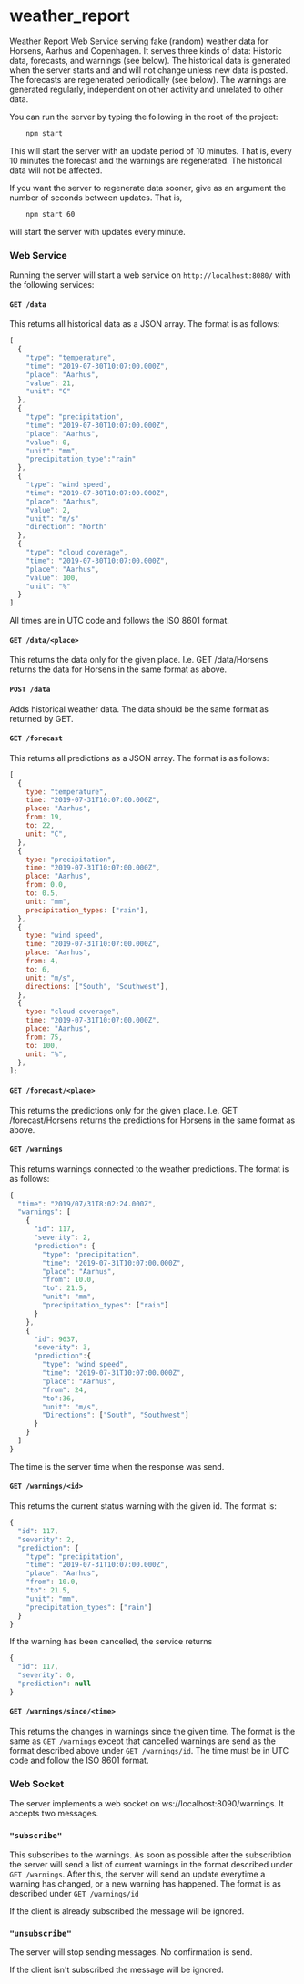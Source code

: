 # weather_report

Weather Report Web Service serving fake (random) weather data for Horsens, Aarhus and Copenhagen. It serves three kinds of data: Historic data, forecasts, and warnings (see below). The historical data is generated when the server starts and and will not change unless new data is posted. The forecasts are regenerated periodically (see below). The warnings are generated regularly, independent on other activity and unrelated to other data.

You can run the server by typing the following in the root of the project:

```sh
	npm start
```

This will start the server with an update period of 10 minutes. That is, every 10 minutes the forecast and the warnings are regenerated. The historical data will not be affected.

If you want the server to regenerate data sooner, give as an argument the number of seconds between updates. That is,

```sh
	npm start 60
```

will start the server with updates every minute.

### Web Service

Running the server will start a web service on `http://localhost:8080/` with the following services:

#### `GET /data`

This returns all historical data as a JSON array. The format is as follows:

```js
[
  {
    "type": "temperature",
    "time": "2019-07-30T10:07:00.000Z",
    "place": "Aarhus",
    "value": 21,
    "unit": "C"
  },
  {
    "type": "precipitation",
    "time": "2019-07-30T10:07:00.000Z",
    "place": "Aarhus",
    "value": 0,
    "unit": "mm",
    "precipitation_type":"rain"
  },
  {
    "type": "wind speed",
    "time": "2019-07-30T10:07:00.000Z",
    "place": "Aarhus",
    "value": 2,
    "unit": "m/s"
    "direction": "North"
  },
  {
    "type": "cloud coverage",
    "time": "2019-07-30T10:07:00.000Z",
    "place": "Aarhus",
    "value": 100,
    "unit": "%"
  }
]
```

All times are in UTC code and follows the ISO 8601 format.

#### `GET /data/<place>`

This returns the data only for the given place. I.e. GET /data/Horsens returns the data for Horsens in the same format as above.

#### `POST /data`

Adds historical weather data. The data should be the same format as returned by GET.

#### `GET /forecast`

This returns all predictions as a JSON array. The format is as follows:

```js
[
  {
    type: "temperature",
    time: "2019-07-31T10:07:00.000Z",
    place: "Aarhus",
    from: 19,
    to: 22,
    unit: "C",
  },
  {
    type: "precipitation",
    time: "2019-07-31T10:07:00.000Z",
    place: "Aarhus",
    from: 0.0,
    to: 0.5,
    unit: "mm",
    precipitation_types: ["rain"],
  },
  {
    type: "wind speed",
    time: "2019-07-31T10:07:00.000Z",
    place: "Aarhus",
    from: 4,
    to: 6,
    unit: "m/s",
    directions: ["South", "Southwest"],
  },
  {
    type: "cloud coverage",
    time: "2019-07-31T10:07:00.000Z",
    place: "Aarhus",
    from: 75,
    to: 100,
    unit: "%",
  },
];
```

#### `GET /forecast/<place>`

This returns the predictions only for the given place. I.e. GET /forecast/Horsens returns the predictions for Horsens in the same format as above.

#### `GET /warnings`

This returns warnings connected to the weather predictions. The format is as follows:

```js
{
  "time": "2019/07/31T8:02:24.000Z",
  "warnings": [
    {
      "id": 117,
      "severity": 2,
      "prediction": {
        "type": "precipitation",
        "time": "2019-07-31T10:07:00.000Z",
        "place": "Aarhus",
        "from": 10.0,
        "to": 21.5,
        "unit": "mm",
        "precipitation_types": ["rain"]
      }
    },
    {
      "id": 9037,
      "severity": 3,
      "prediction":{
        "type": "wind speed",
        "time": "2019-07-31T10:07:00.000Z",
        "place": "Aarhus",
        "from": 24,
        "to":36,
        "unit": "m/s",
        "Directions": ["South", "Southwest"]
      }
    }
  ]
}
```

The time is the server time when the response was send.

#### `GET /warnings/<id>`

This returns the current status warning with the given id. The format is:

```js
{
  "id": 117,
  "severity": 2,
  "prediction": {
    "type": "precipitation",
    "time": "2019-07-31T10:07:00.000Z",
    "place": "Aarhus",
    "from": 10.0,
    "to": 21.5,
    "unit": "mm",
    "precipitation_types": ["rain"]
  }
}
```

If the warning has been cancelled, the service returns

```js
{
  "id": 117,
  "severity": 0,
  "prediction": null
}
```

#### `GET /warnings/since/<time>`

This returns the changes in warnings since the given time. The format is the same as `GET /warnings` except that cancelled warnings are send as the format described above under `GET /warnings/id`. The time must be in UTC code and follow the ISO 8601 format.

### Web Socket

The server implements a web socket on ws://localhost:8090/warnings. It accepts two messages.

### `"subscribe"`

This subscribes to the warnings. As soon as possible after the subscribtion the server will send a list of current warnings in the format described under `GET /warnings`. After this, the server will send an update everytime a warning has changed, or a new warning has happened. The format is as described under `GET /warnings/id`

If the client is already subscribed the message will be ignored.

### `"unsubscribe"`

The server will stop sending messages. No confirmation is send.

If the client isn't subscribed the message will be ignored.

